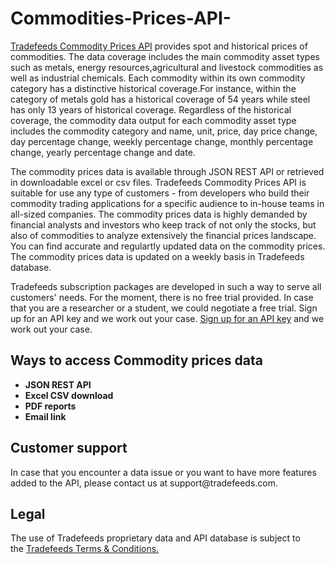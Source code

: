 # Commodities-Prices-API-
<a href="https://tradefeeds.com/commodities-prices-api/" rel="nofollow"> Tradefeeds Commodity Prices API</a> provides spot and historical prices of commodities. The data coverage includes the main commodity asset types such as metals, energy resources,agricultural and livestock commodities as well as industrial chemicals. Each commodity within its own commodity category has a distinctive historical coverage.For instance, within the category of metals gold has a historical coverage of 54 years while steel has only 13 years of historical coverage. Regardless of the historical coverage, the commodity data output for each commodity asset type includes the commodity category and name, unit, price, day price change, day percentage change, weekly percentage change, monthly percentage change, yearly percentage change and date.

The commodity prices data is available through JSON REST API or retrieved in downloadable excel or csv files. Tradefeeds Commodity Prices API is suitable for use any type of customers - from developers who build their commodity trading applications for a specific audience to in-house teams in all-sized companies. The commodity prices data is highly demanded by financial analysts and investors who keep track of not only the stocks, but also of commodities to analyze extensively the financial prices landscape. You can find accurate and regulartly updated data on the commodity prices. The commodity prices data is updated on a weekly basis in Tradefeeds database. 

Tradefeeds subscription packages are developed in such a way to serve all customers' needs. For the moment, there is no free trial provided. In case that you are a researcher or a student, we could negotiate a free trial. Sign up for an API key and we work out your case. <a href="https://tradefeeds.com/pricing-subscription-plans/" rel="nofollow">Sign up for an API key</a> and we work out your case.

<h2><a id="user-content-ways-to-access-Commodity-prices-data" class="anchor" href="https://github.com/Tradefeeds-Financial-data-API/Commodity-prices-API#ways-to-access-commodity-prices-data" aria-hidden="true"></a>Ways to access Commodity prices data</h2>
<ul>
 	<li><strong>JSON REST API</strong></li>
 	<li><strong>Excel CSV download</strong></li>
 	<li><strong>PDF reports</strong></li>
 	<li><strong>Email link</strong></li>
</ul>

<h2>Customer support</h2>
In case that you encounter a data issue or you want to have more features added to the API, please contact us at support@tradefeeds.com.
 
<h2>Legal</h2>

<p> The use of Tradefeeds proprietary data and API database is subject to the&nbsp;<a href="https://tradefeeds.com/terms-and-conditions-on-data/">Tradefeeds Terms &amp; Conditions.</a></p>




